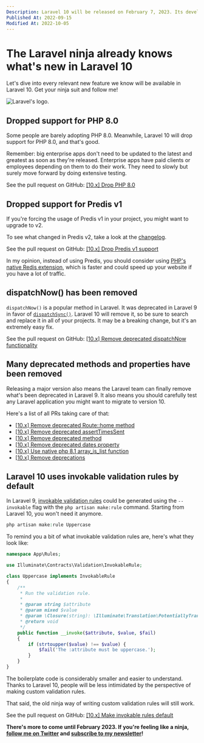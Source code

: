 ```yaml
---
Description: Laravel 10 will be released on February 7, 2023. Its development is still ongoing. That said, every Laravel ninja should already know what's coming.
Published At: 2022-09-15
Modified At: 2022-10-05
---
```


# The Laravel ninja already knows what's new in Laravel 10

Let's dive into every relevant new feature we know will be available in Laravel 10. Get your ninja suit and follow me!

![Laravel's logo.](https://res.cloudinary.com/benjamin-crozat/image/upload/dpr_auto,f_auto,q_auto,w_auto/v1663966984/benjamincrozat.com/laravel_umomrs.png)

## Dropped support for PHP 8.0

Some people are barely adopting PHP 8.0. Meanwhile, Laravel 10 will drop support for PHP 8.0, and that's good.

Remember: big enterprise apps don't need to be updated to the latest and greatest as soon as they're released. Enterprise apps have paid clients or employees depending on them to do their work. They need to slowly but surely move forward by doing extensive testing.

See the pull request on GitHub: [[10.x] Drop PHP 8.0](https://github.com/laravel/laravel/pull/5854)

## Dropped support for Predis v1

If you're forcing the usage of Predis v1 in your project, you might want to upgrade to v2.

To see what changed in Predis v2, take a look at the [changelog](https://github.com/predis/predis/blob/main/CHANGELOG.md#v200-2022-06-08).

See the pull request on GitHub: [[10.x] Drop Predis v1 support](https://github.com/laravel/framework/pull/44209)

In my opinion, instead of using Predis, you should consider using [PHP's native Redis extension](https://github.com/phpredis/phpredis), which is faster and could speed up your website if you have a lot of traffic.

## dispatchNow() has been removed

`dispatchNow()` is a popular method in Laravel. It was deprecated in Laravel 9 in favor of [`dispatchSync()`](https://laravel.com/docs/9.x/queues#synchronous-dispatching). Laravel 10 will remove it, so be sure to search and replace it in all of your projects. It may be a breaking change, but it's an extremely easy fix.

See the pull request on GitHub: [[10.x] Remove deprecated dispatchNow functionality](https://github.com/laravel/framework/pull/42591)

## Many deprecated methods and properties have been removed

Releasing a major version also means the Laravel team can finally remove what's been deprecated in Laravel 9. It also means you should carefully test any Laravel application you might want to migrate to version 10.

Here's a list of all PRs taking care of that:
- [[10.x] Remove deprecated Route::home method](https://github.com/laravel/framework/pull/42614)
- [[10.x] Remove deprecated assertTimesSent](https://github.com/laravel/framework/pull/42592)
- [[10.x] Remove deprecated method](https://github.com/laravel/framework/pull/42590)
- [[10.x] Remove deprecated dates property](https://github.com/laravel/framework/pull/42587)
- [[10.x] Use native php 8.1 array_is_list function](https://github.com/laravel/framework/pull/41347)
- [[10.x] Remove deprecations](https://github.com/laravel/framework/pull/41136)

## Laravel 10 uses invokable validation rules by default

In Laravel 9, [invokable validation rules](https://laravel.com/docs/9.x/validation#custom-validation-rules) could be generated using the `--invokable` flag with the `php artisan make:rule` command. Starting from Laravel 10, you won't need it anymore.

```php
php artisan make:rule Uppercase
```

To remind you a bit of what invokable validation rules are, here's what they look like:

```php
namespace App\Rules;

use Illuminate\Contracts\Validation\InvokableRule;

class Uppercase implements InvokableRule
{
    /**
     * Run the validation rule.
     *
     * @param string $attribute
     * @param mixed $value
     * @param \Closure(string): \Illuminate\Translation\PotentiallyTranslatedString $fail
     * @return void
     */
    public function __invoke($attribute, $value, $fail)
    {
        if (strtoupper($value) !== $value) {
            $fail('The :attribute must be uppercase.');
        }
    }
}
```

The boilerplate code is considerably smaller and easier to understand. Thanks to Laravel 10, people will be less intimidated by the perspective of making custom validation rules.

That said, the old ninja way of writing custom validation rules will still work.

See the pull request on GitHub: [[10.x] Make invokable rules default](https://github.com/laravel/docs/pull/8165)

**There's more to come until February 2023. If you're feeling like a ninja, [follow me on Twitter](https://twitter.com/benjamincrozat) and [subscribe to my newsletter](#newsletter)!**
